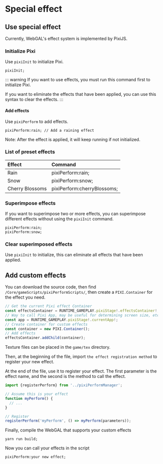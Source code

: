 # Special effect

## Use special effect

Currently, WebGAL's effect system is implemented by PixiJS.

### Initialize Pixi

Use `pixiInit` to initialize Pixi.

``` ws
pixiInit; 
```

::: warning
If you want to use effects, you must run this command first to initialize Pixi.

If you want to eliminate the effects that have been applied, you can use this syntax to clear the effects.
:::

#### Add effects

Use `pixiPerform` to add effects.

``` ws
pixiPerform:rain; // Add a raining effect
```

Note: After the effect is applied, it will keep running if not initialized.

### List of preset effects

| Effect          | Command                     |
| :-------------- | :-------------------------- |
| Rain            | pixiPerform:rain;           |
| Snow            | pixiPerform:snow;           |
| Cherry Blossoms | pixiPerform:cherryBlossoms; |

### Superimpose effects

If you want to superimpose two or more effects, you can superimpose different effects without using the `pixiInit` command.

``` ws
pixiPerform:rain;
pixiPerform:snow;
```

### Clear superimposed effects

Use `pixiInit` to initialize, this can eliminate all effects that have been applied.

## Add custom effects

You can download the source code, then find `/Core/gameScripts/pixiPerformScripts/`, then create a `PIXI.Container` for the effect you need.

``` ts
// Get the current Pixi effect Container
const effectsContainer = RUNTIME_GAMEPLAY.pixiStage!.effectsContainer!;
// Way to call Pixi App, may be useful for determining screen size, etc.
const app = RUNTIME_GAMEPLAY.pixiStage!.currentApp!;
// Create container for custom effects
const container = new PIXI.Container();
// Add effects
effectsContainer.addChild(container);
```

Texture files can be placed in the `game/tex` directory.

Then, at the beginning of the file, import `the effect registration method` to register your new effect.

At the end of the file, use it to register your effect. The first parameter is the effect name, and the second is the method to call the effect.

``` ts
import {registerPerform} from '../pixiPerformManager';

// Assume this is your effect  
function myPerform() {
  // ...
}

// Register
registerPerform('myPerform', () => myPerform(parameters)); 
```

Finally, compile the WebGAL that supports your custom effects

``` shell
yarn run build; 
```

Now you can call your effects in the script

``` ws
pixiPerform:your new effect;
```
